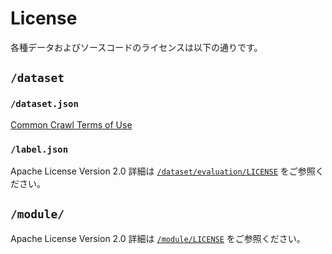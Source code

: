 # License
各種データおよびソースコードのライセンスは以下の通りです。

## `/dataset`
### `/dataset.json`
[Common Crawl Terms of Use](https://commoncrawl.org/terms-of-use)

### `/label.json`
Apache License Version 2.0
詳細は [`/dataset/evaluation/LICENSE`](dataset/evaluation/LICENSE) をご参照ください。

## `/module/`
Apache License Version 2.0
詳細は [`/module/LICENSE`](module/LICENSE) をご参照ください。

